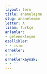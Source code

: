 ```yaml
---
layout: term
title: ananeleşme
slug: ananelesme
letter: A
lisan: Türkçe
anlamlar:
- gelenekleşme
ozellikler:
- - isim
ornekler:
- - ''
orneklerkaynak:
- - ''
---
```

